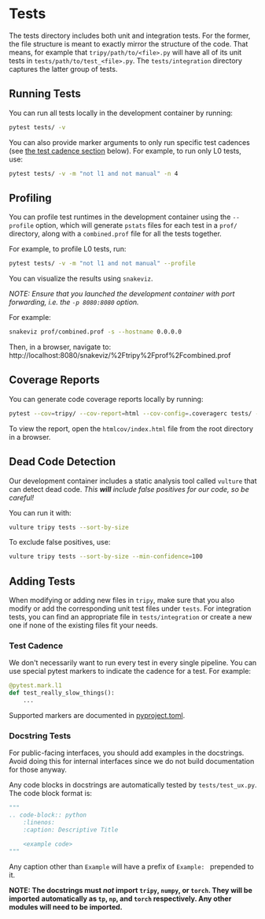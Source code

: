 # Tests

The tests directory includes both unit and integration tests. For the former, the file
structure is meant to exactly mirror the structure of the code. That means, for example
that `tripy/path/to/<file>.py` will have all of its unit tests in `tests/path/to/test_<file>.py`.
The `tests/integration` directory captures the latter group of tests.


## Running Tests

You can run all tests locally in the development container by running:
```bash
pytest tests/ -v
```

You can also provide marker arguments to only run specific test cadences
(see [the test cadence section](#test-cadence) below). For example, to run only
L0 tests, use:

```bash
pytest tests/ -v -m "not l1 and not manual" -n 4
```


## Profiling

You can profile test runtimes in the development container using the
`--profile` option, which will generate `pstats` files for each test
in a `prof/` directory, along with a `combined.prof` file for all the
tests together.

For example, to profile L0 tests, run:

```bash
pytest tests/ -v -m "not l1 and not manual" --profile
```

You can visualize the results using `snakeviz`.

*NOTE: Ensure that you launched the development container with port forwarding,*
*i.e. the `-p 8080:8080` option.*

For example:

```bash
snakeviz prof/combined.prof -s --hostname 0.0.0.0
```

Then, in a browser, navigate to:
http://localhost:8080/snakeviz/%2Ftripy%2Fprof%2Fcombined.prof



## Coverage Reports

You can generate code coverage reports locally by running:

```bash
pytest --cov=tripy/ --cov-report=html --cov-config=.coveragerc tests/ -n 4 -v
```

To view the report, open the `htmlcov/index.html` file from the root directory in a browser.


## Dead Code Detection

Our development container includes a static analysis tool called `vulture` that can
detect dead code. *This **will** include false positives for our code, so be careful!*

You can run it with:

```bash
vulture tripy tests --sort-by-size
```

To exclude false positives, use:

```bash
vulture tripy tests --sort-by-size --min-confidence=100
```


## Adding Tests

When modifying or adding new files in `tripy`, make sure that you also modify or add the corresponding
unit test files under `tests`. For integration tests, you can find an appropriate file in
`tests/integration` or create a new one if none of the existing files fit your needs.

### Test Cadence

We don't necessarily want to run every test in every single pipeline. You can use special
pytest markers to indicate the cadence for a test. For example:

<!-- Tripy: TEST: IGNORE Start -->

```py
@pytest.mark.l1
def test_really_slow_things():
    ...
```

<!-- Tripy: TEST: IGNORE End -->

Supported markers are documented in [pyproject.toml](../pyproject.toml).

### Docstring Tests

For public-facing interfaces, you should add examples in the docstrings.
Avoid doing this for internal interfaces since we do not build documentation for
those anyway.

Any code blocks in docstrings are automatically tested by `tests/test_ux.py`.
The code block format is:
```py
"""
.. code-block:: python
    :linenos:
    :caption: Descriptive Title

    <example code>
"""
```

Any caption other than `Example` will have a prefix of `Example: ` prepended to it.

**NOTE: The docstrings must *not* import `tripy`, `numpy`, or `torch`. They will be imported**
    **automatically as `tp`, `np`, and `torch` respectively. Any other modules will need to be imported.**
